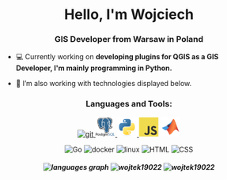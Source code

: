 <h1 align="center">Hello, I'm Wojciech</h1>
<h3 align="center">GIS Developer from Warsaw in Poland</h3>

- 💻 Currently working on **developing plugins for QGIS as a GIS Developer, I'm mainly programming in Python.**

- 📩 I’m also working with technologies displayed below.


<h3 align="center">Languages and Tools:</h3>
<p align="center"> 
 <a href="https://git-scm.com/" target="_blank" rel="noreferrer"> <img src="https://www.vectorlogo.zone/logos/git-scm/git-scm-icon.svg" alt="git" width="40" height="40"/> </a> 
 <a href="https://www.postgresql.org" target="_blank" rel="noreferrer"> <img src="https://raw.githubusercontent.com/devicons/devicon/master/icons/postgresql/postgresql-original-wordmark.svg" alt="postgresql" width="40" height="40"/> </a> 
 <a href="https://www.python.org" target="_blank" rel="noreferrer"> <img src="https://raw.githubusercontent.com/devicons/devicon/master/icons/python/python-original.svg" alt="python" width="40" height="40"/> </a> 
 <a target="_blank" rel="noreferrer"> <img src="https://raw.githubusercontent.com/devicons/devicon/master/icons/javascript/javascript-original.svg" alt="JS" width="40" height="40"/> </a> 
 <a href="https://www.mathworks.com/"> <img src="https://raw.githubusercontent.com/devicons/devicon/master/icons/matlab/matlab-original.svg" alt="Matlab" width="40" height="40"/> </a>
</p>
<p align="center"> 
 <a> <img src="https://upload.wikimedia.org/wikipedia/commons/0/05/Go_Logo_Blue.svg" alt="Go" width="32" height="32"/> </a>
 <a> <img src="https://logos-download.com/wp-content/uploads/2016/09/Docker_logo.png" alt="docker" width="40" height="40"/> </a> 
 <a> <img src="https://upload.wikimedia.org/wikipedia/commons/f/f1/Icons8_flat_linux.svg" alt="linux" width="40" height="40"/> </a> 
 <a> <img src="https://upload.wikimedia.org/wikipedia/commons/6/61/HTML5_logo_and_wordmark.svg" alt="HTML" width="40" height="40"/> </a>
 <a> <img src="https://upload.wikimedia.org/wikipedia/commons/6/62/CSS3_logo.svg" alt="CSS" width="32" height="32"/> </a>
</p>

<h5 align="center">
 <p>
  <a><img src="https://github-readme-stats.vercel.app/api/top-langs?username=wojtek19022&hide_title=false&layout=compact&card_width=320&langs_count=5&theme=dracula&hide_border=false" height="150" alt="languages graph"/></a>
  <a><img src="https://github-readme-streak-stats.herokuapp.com/?user=wojtek19022&theme=transparent" alt="wojtek19022" height="150"/></a>
  <a><img src="https://github-readme-stats.vercel.app/api?username=wojtek19022&show_icons=true&theme=transparent" alt="wojtek19022" height="150"/></a>
 </p>
</h5>
 
